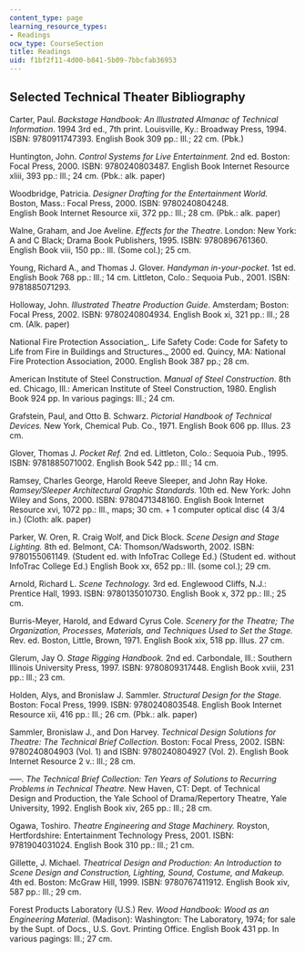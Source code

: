 ```yaml
---
content_type: page
learning_resource_types:
- Readings
ocw_type: CourseSection
title: Readings
uid: f1bf2f11-4d00-b841-5b09-7bbcfab36953
---
```


Selected Technical Theater Bibliography
---------------------------------------

Carter, Paul. _Backstage Handbook: An Illustrated Almanac of Technical Information_. 1994 3rd ed., 7th print. Louisville, Ky.: Broadway Press, 1994. ISBN: 9780911747393. English Book 309 pp.: Ill.; 22 cm. (Pbk.)

Huntington, John. _Control Systems for Live Entertainment._ 2nd ed. Boston: Focal Press, 2000. ISBN: 9780240803487. English Book Internet Resource xliii, 393 pp.: Ill.; 24 cm. (Pbk.: alk. paper)

Woodbridge, Patricia. _Designer Drafting for the Entertainment World._ Boston, Mass.: Focal Press, 2000. ISBN: 9780240804248. English Book Internet Resource xii, 372 pp.: Ill.; 28 cm. (Pbk.: alk. paper)

Walne, Graham, and Joe Aveline. _Effects for the Theatre_. London: New York: A and C Black; Drama Book Publishers, 1995. ISBN: 9780896761360. English Book viii, 150 pp.: Ill. (Some col.); 25 cm.

Young, Richard A., and Thomas J. Glover. _Handyman in-your-pocket_. 1st ed. English Book 768 pp.: Ill.; 14 cm. Littleton, Colo.: Sequoia Pub., 2001. ISBN: 9781885071293.

Holloway, John. _Illustrated Theatre Production Guide_. Amsterdam; Boston: Focal Press, 2002. ISBN: 9780240804934. English Book xi, 321 pp.: Ill.; 28 cm. (Alk. paper)

National Fire Protection Association_. Life Safety Code: Code for Safety to Life from Fire in Buildings and Structures._ 2000 ed. Quincy, MA: National Fire Protection Association, 2000. English Book 387 pp.; 28 cm.

American Institute of Steel Construction. _Manual of Steel Construction_. 8th ed. Chicago, Ill.: American Institute of Steel Construction, 1980. English Book 924 pp. In various pagings: Ill.; 24 cm.

Grafstein, Paul, and Otto B. Schwarz. _Pictorial Handbook of Technical Devices._ New York, Chemical Pub. Co., 1971. English Book 606 pp. Illus. 23 cm.

Glover, Thomas J. _Pocket Ref._ 2nd ed. Littleton, Colo.: Sequoia Pub., 1995. ISBN: 9781885071002. English Book 542 pp.: Ill.; 14 cm.

Ramsey, Charles George, Harold Reeve Sleeper, and John Ray Hoke. _Ramsey/Sleeper Architectural Graphic Standards._ 10th ed. New York: John Wiley and Sons, 2000. ISBN: 9780471348160. English Book Internet Resource xvi, 1072 pp.: Ill., maps; 30 cm. + 1 computer optical disc (4 3/4 in.) (Cloth: alk. paper)

Parker, W. Oren, R. Craig Wolf, and Dick Block. _Scene Design and Stage Lighting._ 8th ed. Belmont, CA: Thomson/Wadsworth, 2002. ISBN: 9780155061149. (Student ed. with InfoTrac College Ed.) (Student ed. without InfoTrac College Ed.) English Book xx, 652 pp.: Ill. (some col.); 29 cm.

Arnold, Richard L. _Scene Technology._ 3rd ed. Englewood Cliffs, N.J.: Prentice Hall, 1993. ISBN: 9780135010730. English Book x, 372 pp.: Ill.; 25 cm.

Burris-Meyer, Harold, and Edward Cyrus Cole. _Scenery for the Theatre; The Organization, Processes, Materials, and Techniques Used to Set the Stage._ Rev. ed. Boston, Little, Brown, 1971. English Book xix, 518 pp. Illus. 27 cm.

Glerum, Jay O. _Stage Rigging Handbook._ 2nd ed. Carbondale, Ill.: Southern Illinois University Press, 1997. ISBN: 9780809317448. English Book xviii, 231 pp.: Ill.; 23 cm.

Holden, Alys, and Bronislaw J. Sammler. _Structural Design for the Stage._ Boston: Focal Press, 1999. ISBN: 9780240803548. English Book Internet Resource xii, 416 pp.: Ill.; 26 cm. (Pbk.: alk. paper)

Sammler, Bronislaw J., and Don Harvey. _Technical Design Solutions for Theatre: The Technical Brief Collection._ Boston: Focal Press, 2002. ISBN: 9780240804903 (Vol. 1) and ISBN: 9780240804927 (Vol. 2). English Book Internet Resource 2 v.: Ill.; 28 cm.

–––. _The Technical Brief Collection: Ten Years of Solutions to Recurring Problems in Technical Theatre._ New Haven, CT: Dept. of Technical Design and Production, the Yale School of Drama/Repertory Theatre, Yale University, 1992. English Book xiv, 265 pp.: Ill.; 28 cm.

Ogawa, Toshiro. _Theatre Engineering and Stage Machinery._ Royston, Hertfordshire: Entertainment Technology Press, 2001. ISBN: 9781904031024. English Book 310 pp.: Ill.; 21 cm.

Gillette, J. Michael. _Theatrical Design and Production: An Introduction to Scene Design and Construction, Lighting, Sound, Costume, and Makeup._ 4th ed. Boston: McGraw Hill, 1999. ISBN: 9780767411912. English Book xiv, 587 pp.: Ill.; 29 cm.

Forest Products Laboratory (U.S.) Rev. _Wood Handbook: Wood as an Engineering Material_. (Madison): Washington: The Laboratory, 1974; for sale by the Supt. of Docs., U.S. Govt. Printing Office. English Book 431 pp. In various pagings: Ill.; 27 cm.